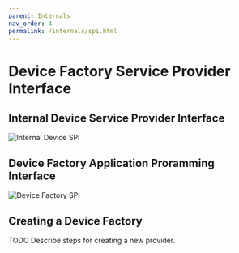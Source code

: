 ```yaml
---
parent: Internals
nav_order: 4
permalink: /internals/spi.html
---
```


# Device Factory Service Provider Interface

## Internal Device Service Provider Interface

![Internal Device SPI](/assets/images/InternalDeviceInterfaces.png "Internal Device SPI")

## Device Factory Application Proramming Interface

![Device Factory SPI](/assets/images/DeviceFactories.png "Device Factory SPI")

## Creating a Device Factory

TODO Describe steps for creating a new provider.
